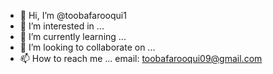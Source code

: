 - 👋 Hi, I’m @toobafarooqui1
- 👀 I’m interested in ...
- 🌱 I’m currently learning ...
- 💞️ I’m looking to collaborate on ...
- 📫 How to reach me ... email: toobafarooqui09@gmail.com

<!---
toobafarooqui1/toobafarooqui1 is a ✨ special ✨ repository because its `README.md` (this file) appears on your GitHub profile.
You can click the Preview link to take a look at your changes.
--->
